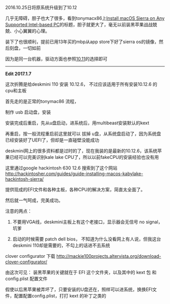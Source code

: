 2016.10.25日将原系统升级到了10.12

几乎无障碍，胆子也大了很多，看到tonymacx86上[Install macOS Sierra on Any Supported Intel-based PC](https://www.tonymacx86.com/threads/unibeast-install-macos-sierra-on-any-supported-intel-based-pc.200564/)的标题，胆子就更大了，毫无以前装黑苹果战战兢兢、小心翼翼的心理。

装下了也很顺利，提前已用13年买的mbp从app store下好了sierra os的镜像，然后刻盘，一切如前

因为是同一台机器，驱动方面也参照[10.11](../10.11)的选择即可


---

**Edit 2017.1.7**

这次折腾是给deskmini 110 安装 10.12.6， 不过应该适用于所有安装10.12.6 的cpu和主板

首先走的是正常的tonymac86 流程，

制作 usb 启动盘，安装

安装完成后重启，先从u盘启动，进系统后，用multibeast安装默认的kext

再重启，按一般流程重启前这里就可以 拔掉 u盘，从系统盘启动了，因为系统盘已经安装好了UEFI了，但却是一直碰壁没能成功

deskmini网上的很多资料都是过时的了，现在我装的是最新的10.12.6，该系统苹果已经可以完美识别kale lake CPU了，所以以前fakeCPU的安装经验也没有用

这里通过google  hackintosh 630 12.6  搜索到了这个网站  http://hackintosher.com/guides/guide-installing-macos-kabylake-hackintosh-sierra/

提供现成的EFI文件和各种主板，各种CPU的解决方案，简直太全面了。

然后就一气呵成，完美成功。


注意的两点：

1.  不要用VGA线，deskmini主板上有这个老接口，显示器会无信号 no signal，坑爹

2.  启动的时候需要 patch dell bios， 不知道为什么没看网上有人说，但我这台deskmini 110却是需要的，不勾上的话进不去系统


clover configurator 下载 http://mackie100projects.altervista.org/download-clover-configurator/


由这次可见： 装黑苹果的关键就在于 EFI 这个文件夹，以及其中的 kext 包 和 config.plist 配置文件

假使以后黑苹果被弄坏了，只要安装的U盘还在，照样可以进系统，换换EFI文件，配置配置config.plist，打打 kext 的补丁之类的
